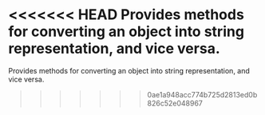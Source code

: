 <<<<<<< HEAD
Provides methods for converting an object into string representation, and vice versa.
=======
Provides methods for converting an object into string representation, and vice versa.
>>>>>>> 0ae1a948acc774b725d2813ed0b826c52e048967
